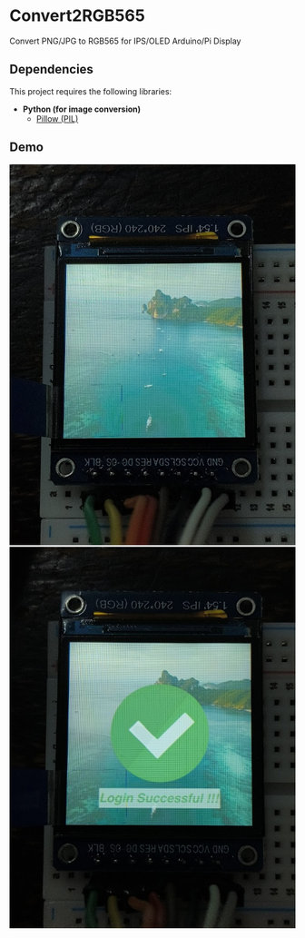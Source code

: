 # Convert2RGB565
Convert PNG/JPG to RGB565 for IPS/OLED Arduino/Pi Display
## Dependencies
This project requires the following libraries:
- **Python (for image conversion)**  
  - [Pillow (PIL)](https://pypi.org/project/pillow/)
## Demo
![Demo 1](demo/1.jpg)
![Demo 2](demo/2.jpg)
